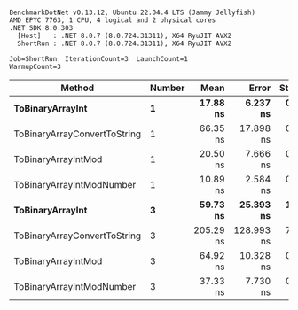 ```

BenchmarkDotNet v0.13.12, Ubuntu 22.04.4 LTS (Jammy Jellyfish)
AMD EPYC 7763, 1 CPU, 4 logical and 2 physical cores
.NET SDK 8.0.303
  [Host]   : .NET 8.0.7 (8.0.724.31311), X64 RyuJIT AVX2
  ShortRun : .NET 8.0.7 (8.0.724.31311), X64 RyuJIT AVX2

Job=ShortRun  IterationCount=3  LaunchCount=1  
WarmupCount=3  

```
| Method                       | Number | Mean      | Error      | StdDev   | Min       | Max       | Gen0   | Allocated |
|----------------------------- |------- |----------:|-----------:|---------:|----------:|----------:|-------:|----------:|
| **ToBinaryArrayInt**             | **1**      |  **17.88 ns** |   **6.237 ns** | **0.342 ns** |  **17.63 ns** |  **18.26 ns** | **0.0004** |      **32 B** |
| ToBinaryArrayConvertToString | 1      |  66.35 ns |  17.898 ns | 0.981 ns |  65.76 ns |  67.49 ns | 0.0011 |      96 B |
| ToBinaryArrayIntMod          | 1      |  20.50 ns |   7.666 ns | 0.420 ns |  20.19 ns |  20.98 ns | 0.0004 |      32 B |
| ToBinaryArrayIntModNumber    | 1      |  10.89 ns |   2.584 ns | 0.142 ns |  10.80 ns |  11.05 ns | 0.0004 |      32 B |
| **ToBinaryArrayInt**             | **3**      |  **59.73 ns** |  **25.393 ns** | **1.392 ns** |  **58.64 ns** |  **61.30 ns** | **0.0011** |      **96 B** |
| ToBinaryArrayConvertToString | 3      | 205.29 ns | 128.993 ns | 7.071 ns | 200.70 ns | 213.43 ns | 0.0033 |     296 B |
| ToBinaryArrayIntMod          | 3      |  64.92 ns |  10.328 ns | 0.566 ns |  64.28 ns |  65.35 ns | 0.0011 |      96 B |
| ToBinaryArrayIntModNumber    | 3      |  37.33 ns |   7.730 ns | 0.424 ns |  36.84 ns |  37.63 ns | 0.0011 |      96 B |

